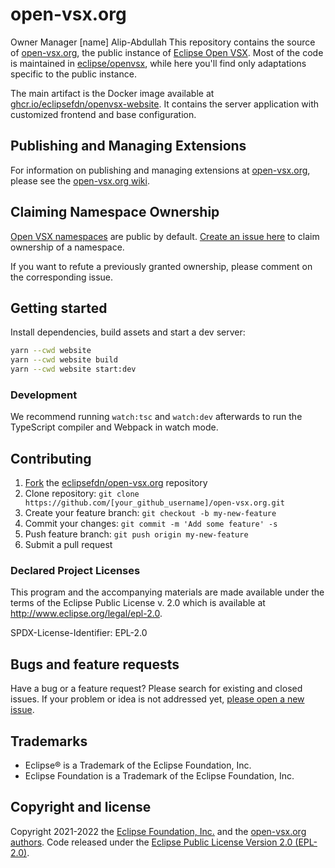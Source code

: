# open-vsx.org

Owner Manager [name] Alip-Abdullah
This repository contains the source of [open-vsx.org](https://open-vsx.org), the public instance of [Eclipse Open VSX](https://github.com/eclipse/openvsx). Most of the code is maintained in [eclipse/openvsx](https://github.com/eclipse/openvsx), while here you'll find only adaptations specific to the public instance.

The main artifact is the Docker image available at [ghcr.io/eclipsefdn/openvsx-website](https://github.com/orgs/EclipseFdn/packages/container/package/openvsx-website). It contains the server application with customized frontend and base configuration.

## Publishing and Managing Extensions

For information on publishing and managing extensions at [open-vsx.org](https://open-vsx.org), please see 
the [open-vsx.org wiki](https://github.com/EclipseFdn/open-vsx.org/wiki).

## Claiming Namespace Ownership

[Open VSX namespaces](https://github.com/eclipse/openvsx/wiki/Namespace-Access) are public by default. [Create an issue here](https://github.com/EclipseFdn/open-vsx.org/issues/new/choose) to claim ownership of a namespace.

If you want to refute a previously granted ownership, please comment on the corresponding issue.

## Getting started

Install dependencies, build assets and start a dev server:

```bash
yarn --cwd website
yarn --cwd website build
yarn --cwd website start:dev
```

### Development 

We recommend running `watch:tsc` and `watch:dev` afterwards to run the TypeScript compiler and Webpack in watch mode.

## Contributing

1. [Fork](https://help.github.com/articles/fork-a-repo/) the [eclipsefdn/open-vsx.org](https://github.com/eclipsefdn/open-vsx.org) repository
2. Clone repository: `git clone https://github.com/[your_github_username]/open-vsx.org.git`
3. Create your feature branch: `git checkout -b my-new-feature`
4. Commit your changes: `git commit -m 'Add some feature' -s`
5. Push feature branch: `git push origin my-new-feature`
6. Submit a pull request

### Declared Project Licenses

This program and the accompanying materials are made available under the terms
of the Eclipse Public License v. 2.0 which is available at
http://www.eclipse.org/legal/epl-2.0.

SPDX-License-Identifier: EPL-2.0

## Bugs and feature requests

Have a bug or a feature request? Please search for existing and closed issues. If your problem or idea is not addressed yet, [please open a new issue](https://github.com/eclipsefdn/open-vsx.org/issues/new).

## Trademarks

* Eclipse® is a Trademark of the Eclipse Foundation, Inc.
* Eclipse Foundation is a Trademark of the Eclipse Foundation, Inc.

## Copyright and license

Copyright 2021-2022 the [Eclipse Foundation, Inc.](https://www.eclipse.org) and the [open-vsx.org authors](https://github.com/eclipsefdn/open-vsx.org/graphs/contributors). Code released under the [Eclipse Public License Version 2.0 (EPL-2.0)](https://github.com/eclipsefdn/open-vsx.org/blob/src/LICENSE).
